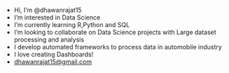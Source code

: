-  Hi, I’m @dhawanrajat15
- I’m interested in Data Science
- I’m currently learning R,Python and SQL
- I’m looking to collaborate on Data Science projects with Large dataset processing and analysis
- I develop automated frameworks to process data in automobile industry
- I love creating Dashboards!
- dhawanrajat15@gmail.com

<!---
dhawanrajat15/dhawanrajat15 is a ✨ special ✨ repository because its `README.md` (this file) appears on your GitHub profile.
You can click the Preview link to take a look at your changes.
--->

